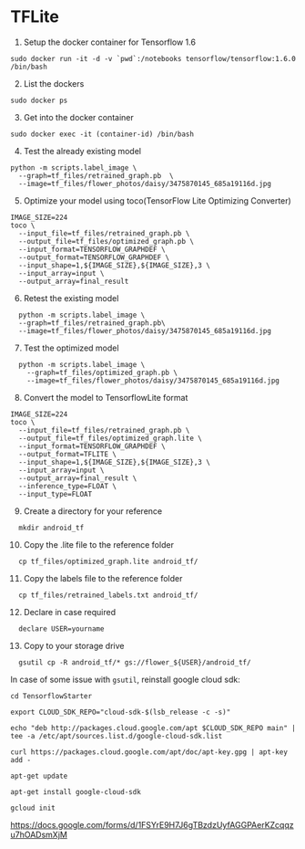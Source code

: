# TFLite

1. Setup the docker container for Tensorflow 1.6

```
sudo docker run -it -d -v `pwd`:/notebooks tensorflow/tensorflow:1.6.0 /bin/bash
```


2. List the dockers
```
sudo docker ps
```

3. Get into the docker container
```
sudo docker exec -it (container-id) /bin/bash
```

4. Test the already existing model
```
python -m scripts.label_image \
  --graph=tf_files/retrained_graph.pb  \
  --image=tf_files/flower_photos/daisy/3475870145_685a19116d.jpg
```

5. Optimize your model using toco(TensorFlow Lite Optimizing Converter)
```
IMAGE_SIZE=224
toco \
  --input_file=tf_files/retrained_graph.pb \
  --output_file=tf_files/optimized_graph.pb \
  --input_format=TENSORFLOW_GRAPHDEF \
  --output_format=TENSORFLOW_GRAPHDEF \
  --input_shape=1,${IMAGE_SIZE},${IMAGE_SIZE},3 \
  --input_array=input \
  --output_array=final_result
```

6. Retest the existing model
```
  python -m scripts.label_image \
  --graph=tf_files/retrained_graph.pb\
  --image=tf_files/flower_photos/daisy/3475870145_685a19116d.jpg
```

7. Test the optimized model
```
  python -m scripts.label_image \
    --graph=tf_files/optimized_graph.pb \
    --image=tf_files/flower_photos/daisy/3475870145_685a19116d.jpg
```

8. Convert the model to TensorflowLite format
```
IMAGE_SIZE=224
toco \
  --input_file=tf_files/retrained_graph.pb \
  --output_file=tf_files/optimized_graph.lite \
  --input_format=TENSORFLOW_GRAPHDEF \
  --output_format=TFLITE \
  --input_shape=1,${IMAGE_SIZE},${IMAGE_SIZE},3 \
  --input_array=input \
  --output_array=final_result \
  --inference_type=FLOAT \
  --input_type=FLOAT
```

9. Create a directory for your reference
```
  mkdir android_tf
```

10. Copy the .lite file to the reference folder
```
  cp tf_files/optimized_graph.lite android_tf/
```

11. Copy the labels file to the reference folder
```
  cp tf_files/retrained_labels.txt android_tf/
```

12. Declare in case required
```
  declare USER=yourname
```

13. Copy to your storage drive
```
  gsutil cp -R android_tf/* gs://flower_${USER}/android_tf/
```


In case of some issue with `gsutil`, reinstall google cloud sdk:
```
cd TensorflowStarter

export CLOUD_SDK_REPO="cloud-sdk-$(lsb_release -c -s)"

echo "deb http://packages.cloud.google.com/apt $CLOUD_SDK_REPO main" | tee -a /etc/apt/sources.list.d/google-cloud-sdk.list

curl https://packages.cloud.google.com/apt/doc/apt-key.gpg | apt-key add -

apt-get update

apt-get install google-cloud-sdk

gcloud init
```



https://docs.google.com/forms/d/1FSYrE9H7J6gTBzdzUyfAGGPAerKZcqqzu7hOADsmXjM
